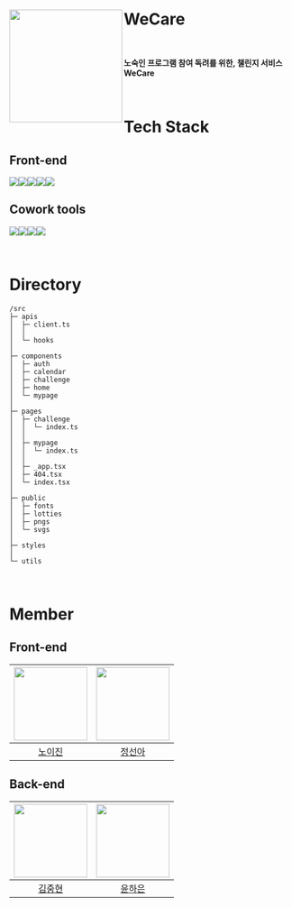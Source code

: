 # <a href="https://team-ollie.github.io/WeCare-FE/main"><img src="https://github.com/team-Ollie/WeCare-FE/assets/52371699/a50357ab-a196-4b63-af5d-aa8f94119c6a" align="left" width="200"></a> **WeCare**

<br />

**노숙인 프로그램 참여 독려를 위한, 챌린지 서비스 WeCare**

<br />

# Tech Stack
## Front-end
<img src="https://img.shields.io/badge/nextjs-61DAFB?style=for-the-badge&logo=nextdotjs&logoColor=black"><img src="https://img.shields.io/badge/typescript-3178C6?style=for-the-badge&logo=typescript&logoColor=white"><img src="https://img.shields.io/badge/reactquery-FF4154?style=for-the-badge&logo=reactquery&logoColor=white"><img src="https://img.shields.io/badge/jotai-000000?style=for-the-badge&logo=jotai&logoColor=white"><img src="https://img.shields.io/badge/tailwindcss-06B6D4?style=for-the-badge&logo=tailwindcss&logoColor=white">


## Cowork tools
<img src="https://img.shields.io/badge/Notion-%23000000.svg?style=for-the-badge&logo=notion&logoColor=white"><img src="https://img.shields.io/badge/postman-FF6C37?style=for-the-badge&logo=postman&logoColor=white"><img src="https://img.shields.io/badge/github-181717?style=for-the-badge&logo=github&logoColor=white"><img src="https://img.shields.io/badge/git-F05032?style=for-the-badge&logo=git&logoColor=white">



<br/>

# Directory

```
/src
├─ apis
│  ├─ client.ts
│  │
│  └─ hooks
│
├─ components
│  ├─ auth
│  ├─ calendar
│  ├─ challenge
│  ├─ home
│  └─ mypage
│  
├─ pages
│  ├─ challenge
│  │  └─ index.ts
│  │
│  ├─ mypage
│  │  └─ index.ts
│  │
│  ├─ _app.tsx
│  ├─ 404.tsx
│  └─ index.tsx
│
├─ public
│  ├─ fonts
│  ├─ lotties
│  ├─ pngs
│  └─ svgs
│  
├─ styles
│ 
└─ utils 

```
<br />

# Member
## Front-end

| <img src="https://github.com/leejin-rho.png" width="130" height="130"> | <img src ="https://github.com/iOdiO89.png" width="130" height="130"> | 
| :---------------------------------------------------------------------------------------: | :----------------------------------------------------------------------------------------: |
|         [노이진](https://github.com/leejin-rho)                             |      [정선아](https://github.com/iOdiO89)                  |

## Back-end

| <img src="https://github.com/JoongHyun-Kim.png" width="130" height="130"> | <img src ="https://github.com/Haeun-Y.png" width="130" height="130"> | 
| :---------------------------------------------------------------------------------------: | :----------------------------------------------------------------------------------------: |
|                         [김중현](https://github.com/JoongHyun-Kim)                           |                          [윤하은](https://github.com/Haeun-Y)                            |

